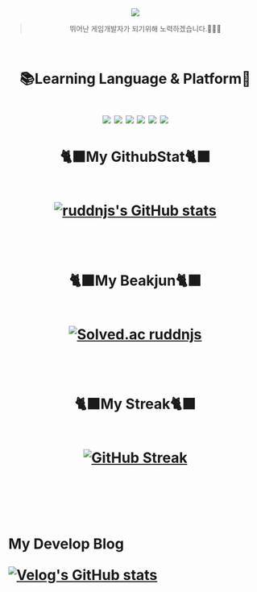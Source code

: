 <div align="center">
<img src="https://capsule-render.vercel.app/api?type=transparent&color=999999&height=120&text=ruddnjs's%20Github&animation=fadeIn&fontColor=febc71&fontSize=60" />



>뛰어난 게임개발자가 되기위해 노력하겠습니다.🦖🦖🦖
<br>


<h1> 📚Learning Language & Platform📖 
<br>
<br>
<img src="https://img.shields.io/badge/Git-F05032?style=flat&logo=git&logoColor=white"/>
<img src="https://img.shields.io/badge/Unity-000000?style=flat&logo=unity&logoColor=white"/>
<img src="https://img.shields.io/badge/C++-00599C?style=flat&logo=cplusplus&logoColor=white"/>
<img src="https://img.shields.io/badge/Csharp-512BD4?style=flat&logo=csharp&logoColor=white"/>
<img src="https://img.shields.io/badge/VScode-007ACC?style=flat&logo=visualstudiocode&logoColor=white"/>
<img src="https://img.shields.io/badge/Github-181717?style=flat&logo=github&logoColor=white"/>
<br>
<h1> 🐈‍⬛My GithubStat🐈‍⬛
<br>
<br>


[![ruddnjs's GitHub stats](https://github-readme-stats.vercel.app/api?username=ruddnjs13)](https://github.com/anuraghazra/github-readme-stats)


<br>
<h1> 🐈‍⬛My Beakjun🐈‍⬛
<br>
<br>


[![Solved.ac
ruddnjs](http://mazassumnida.wtf/api/generate_badge?boj=ruddnjs13)](https://solved.ac/ruddnjs13)


<br>
<h1> 🐈‍⬛My Streak🐈‍⬛
<br>
<br>



[![GitHub Streak](https://streak-stats.demolab.com?user=ruddnjs13&theme=dark)](https://git.io/streak-stats)


<br>
</div>
<br>

<h1> My Develop Blog
<br>

[![Velog's GitHub stats](https://velog-readme-stats.vercel.app/api?ruddnjs13=velopert)](https://github.com/eungyeole/velog-readme-stats)

<br>

